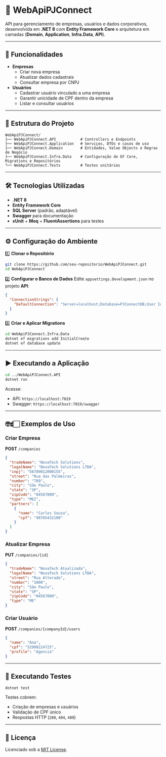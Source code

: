 # 🩷 WebApiPJConnect

API para gerenciamento de empresas, usuários e dados corporativos, desenvolvida em **.NET 8** com **Entity Framework Core** e arquitetura em camadas (**Domain**, **Application**, **Infra.Data**, **API**).

---

## 🧠 Funcionalidades

- **Empresas**
  - Criar nova empresa
  - Atualizar dados cadastrais
  - Consultar empresa por CNPJ
- **Usuários**
  - Cadastrar usuário vinculado a uma empresa
  - Garantir unicidade de CPF dentro da empresa
  - Listar e consultar usuários

---

## 📂 Estrutura do Projeto

```
WebApiPJConnect/
├── WebApiPJConnect.API           # Controllers e Endpoints
├── WebApiPJConnect.Application   # Serviços, DTOs e casos de uso
├── WebApiPJConnect.Domain        # Entidades, Value Objects e Regras de Negócio
├── WebApiPJConnect.Infra.Data    # Configuração do EF Core, Migrations e Repositórios
└── WebApiPJConnect.Tests         # Testes unitários
```

---

## 🛠️ Tecnologias Utilizadas

- **.NET 8**
- **Entity Framework Core**
- **SQL Server** (padrão, adaptável)
- **Swagger** para documentação
- **xUnit** + **Moq** + **FluentAssertions** para testes

---

## ⚙️ Configuração do Ambiente

1️⃣ **Clonar o Repositório**

```bash
git clone https://github.com/seu-repositorio/WebApiPJConnect.git
cd WebApiPJConnect
```

2️⃣ **Configurar o Banco de Dados** Edite `appsettings.Development.json` no projeto **API**:

```json
{
  "ConnectionStrings": {
    "DefaultConnection": "Server=localhost;Database=PJConnectDB;User Id=sa;Password=SuaSenha;"
  }
}
```

3️⃣ **Criar e Aplicar Migrations**

```bash
cd WebApiPJConnect.Infra.Data
dotnet ef migrations add InitialCreate
dotnet ef database update
```

---

## ▶️ Executando a Aplicação

```bash
cd ../WebApiPJConnect.API
dotnet run
```

Acesse:

- API: `https://localhost:7019`
- Swagger: `https://localhost:7019/swagger`

---

## 🤓☝🏻 Exemplos de Uso

### Criar Empresa

**POST** `/companies`

```json
{
  "tradeName": "NovaTech Solutions",
  "legalName": "NovaTech Solutions LTDA",
  "cnpj": "56789012000155",
  "street": "Rua das Palmeiras",
  "number": "789",
  "city": "São Paulo",
  "state": "SP",
  "zipCode": "04567000",
  "type": "MEI",
  "partners": [
    {
      "name": "Carlos Souza",
      "cpf": "98765432100"
    }
  ]
}
```

### Atualizar Empresa

**PUT** `/companies/{id}`

```json
{
  "tradeName": "NovaTech Atualizada",
  "legalName": "NovaTech Solutions LTDA",
  "street": "Rua Alterada",
  "number": "1000",
  "city": "São Paulo",
  "state": "SP",
  "zipCode": "04567000",
  "type": "ME"
}
```

### Criar Usuário

**POST** `/companies/{companyId}/users`

```json
{
  "name": "Ana",
  "cpf": "52998224725",
  "profile": "Agencia"
}
```

---

## 🧪 Executando Testes

```bash
dotnet test
```

Testes cobrem:

- Criação de empresas e usuários
- Validação de CPF único
- Respostas HTTP (`200`, `404`, `409`)

---

## 📜 Licença

Licenciado sob a [MIT License](LICENSE).

